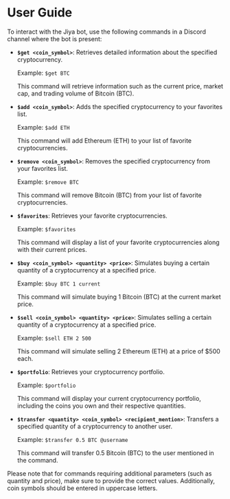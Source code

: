 # User Guide

To interact with the Jiya bot, use the following commands in a Discord channel where the bot is present:

- **`$get <coin_symbol>`**: Retrieves detailed information about the specified cryptocurrency.

   Example: `$get BTC`

   This command will retrieve information such as the current price, market cap, and trading volume of Bitcoin (BTC).

- **`$add <coin_symbol>`**: Adds the specified cryptocurrency to your favorites list.

   Example: `$add ETH`

   This command will add Ethereum (ETH) to your list of favorite cryptocurrencies.

- **`$remove <coin_symbol>`**: Removes the specified cryptocurrency from your favorites list.

   Example: `$remove BTC`

   This command will remove Bitcoin (BTC) from your list of favorite cryptocurrencies.

- **`$favorites`**: Retrieves your favorite cryptocurrencies.

   Example: `$favorites`

   This command will display a list of your favorite cryptocurrencies along with their current prices.

- **`$buy <coin_symbol> <quantity> <price>`**: Simulates buying a certain quantity of a cryptocurrency at a specified price.

   Example: `$buy BTC 1 current`

   This command will simulate buying 1 Bitcoin (BTC) at the current market price.

- **`$sell <coin_symbol> <quantity> <price>`**: Simulates selling a certain quantity of a cryptocurrency at a specified price.

   Example: `$sell ETH 2 500`

   This command will simulate selling 2 Ethereum (ETH) at a price of $500 each.

- **`$portfolio`**: Retrieves your cryptocurrency portfolio.

   Example: `$portfolio`

   This command will display your current cryptocurrency portfolio, including the coins you own and their respective quantities.

- **`$transfer <quantity> <coin_symbol> <recipient_mention>`**: Transfers a specified quantity of a cryptocurrency to another user.

   Example: `$transfer 0.5 BTC @username`

   This command will transfer 0.5 Bitcoin (BTC) to the user mentioned in the command.

Please note that for commands requiring additional parameters (such as quantity and price), make sure to provide the correct values. Additionally, coin symbols should be entered in uppercase letters.
